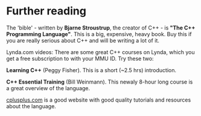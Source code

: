 # Further reading

The 'bible' - written by __Bjarne Stroustrup__, the creator of C++ - is __"The C++ Programming Language"__. This is a big, expensive, heavy book. Buy this if you are really serious about C++ and will be writing a lot of it.

Lynda.com videos: There are some great C++ courses on Lynda, which you get a free subscription to with your MMU ID. Try these two:

__Learning C++__ (Peggy Fisher). This is a short (~2.5 hrs) introduction.

__C++ Essential Training__ (Bill Weinmann). This newaly 8-hour long course is a great overview of the language.

[cplusplus.com](http://www.cplusplus.com) is a good website with good quality tutorials and resources about the language.

